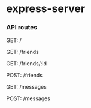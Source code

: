 # express-server

<div class='api-routes'>
	<h3>API routes</h3>
	<p>GET: /</p>
	<p>GET: /friends</p>
	<p>GET: /friends/:id</p>
	<p>POST: /friends</p>
	<p>GET: /messages</p>
	<p>POST: /messages</p>
</div>

